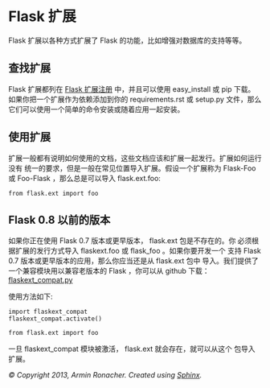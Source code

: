 # Flask 扩展

Flask 扩展以各种方式扩展了 Flask 的功能，比如增强对数据库的支持等等。

## 查找扩展

Flask 扩展都列在 [Flask 扩展注册](http://flask.pocoo.org/extensions/) 中，并且可以使用 easy_install 或 pip 下载。如果你把一个扩展作为依赖添加到你的 requirements.rst 或 setup.py 文件，那么它们可以使用一个简单的命令安装或随着应用一起安装。

## 使用扩展

扩展一般都有说明如何使用的文档，这些文档应该和扩展一起发行。扩展如何运行没有 统一的要求，但是一般在常见位置导入扩展。假设一个扩展称为 Flask-Foo 或 Foo-Flask ，那么总是可以导入 flask.ext.foo:

```
from flask.ext import foo
```

## Flask 0.8 以前的版本

如果你正在使用 Flask 0.7 版本或更早版本， flask.ext 包是不存在的。你 必须根据扩展的发行方式导入 flaskext.foo 或 flask_foo 。如果你要开发一个 支持 Flask 0.7 版本或更早版本的应用，那么你应当还是从 flask.ext 包中 导入。我们提供了一个兼容模块用以兼容老版本的 Flask ，你可以从 github 下载： [flaskext_compat.py](https://github.com/mitsuhiko/flask/raw/master/scripts/flaskext_compat.py)

使用方法如下:

```
import flaskext_compat
flaskext_compat.activate()

from flask.ext import foo
```

一旦 flaskext_compat 模块被激活， flask.ext 就会存在，就可以从这个 包导入扩展。


*© Copyright 2013, Armin Ronacher. Created using [Sphinx](http://sphinx.pocoo.org/).*